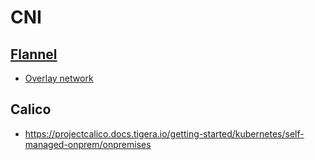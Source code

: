 # CNI

## [Flannel](https://github.com/flannel-io/flannel)
- [Overlay network](https://en.wikipedia.org/wiki/Overlay_network)


## Calico
- https://projectcalico.docs.tigera.io/getting-started/kubernetes/self-managed-onprem/onpremises
